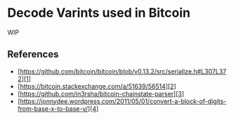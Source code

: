 Decode Varints used in Bitcoin
==============================
WIP


References
----------
* [https://github.com/bitcoin/bitcoin/blob/v0.13.2/src/serialize.h#L307L372][1]
* [https://bitcoin.stackexchange.com/a/51639/56514][2]
* [https://github.com/in3rsha/bitcoin-chainstate-parser][3]
* [https://jonnydee.wordpress.com/2011/05/01/convert-a-block-of-digits-from-base-x-to-base-y/][4]





[1]: https://github.com/bitcoin/bitcoin/blob/v0.13.2/src/serialize.h#L307L372
[2]: https://bitcoin.stackexchange.com/a/51639/56514
[3]: https://github.com/in3rsha/bitcoin-chainstate-parser
[4]: https://jonnydee.wordpress.com/2011/05/01/convert-a-block-of-digits-from-base-x-to-base-y/
